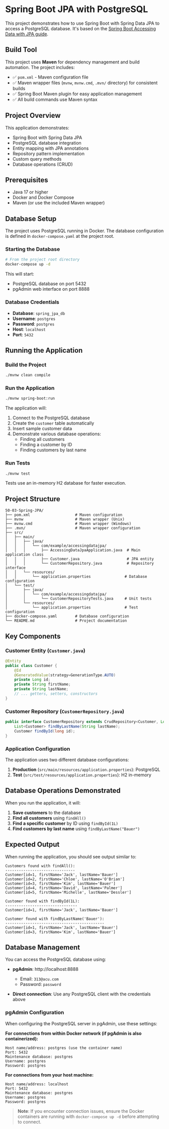 # Spring Boot JPA with PostgreSQL

This project demonstrates how to use Spring Boot with Spring Data JPA to access a PostgreSQL database. It's based on the [Spring Boot Accessing Data with JPA guide](https://spring.io/guides/gs/accessing-data-jpa).

## Build Tool

This project uses **Maven** for dependency management and build automation. The project includes:

- ✅ `pom.xml` - Maven configuration file
- ✅ Maven wrapper files (`mvnw`, `mvnw.cmd`, `.mvn/` directory) for consistent builds
- ✅ Spring Boot Maven plugin for easy application management
- ✅ All build commands use Maven syntax

## Project Overview

This application demonstrates:
- Spring Boot with Spring Data JPA
- PostgreSQL database integration
- Entity mapping with JPA annotations
- Repository pattern implementation
- Custom query methods
- Database operations (CRUD)

## Prerequisites

- Java 17 or higher
- Docker and Docker Compose
- Maven (or use the included Maven wrapper)

## Database Setup

The project uses PostgreSQL running in Docker. The database configuration is defined in `docker-compose.yaml` at the project root.

### Starting the Database

```bash
# From the project root directory
docker-compose up -d
```

This will start:
- PostgreSQL database on port 5432
- pgAdmin web interface on port 8888

### Database Credentials

- **Database**: `spring_jpa_db`
- **Username**: `postgres`
- **Password**: `postgres`
- **Host**: `localhost`
- **Port**: `5432`

## Running the Application

### Build the Project

```bash
./mvnw clean compile
```

### Run the Application

```bash
./mvnw spring-boot:run
```

The application will:
1. Connect to the PostgreSQL database
2. Create the `customer` table automatically
3. Insert sample customer data
4. Demonstrate various database operations:
   - Finding all customers
   - Finding a customer by ID
   - Finding customers by last name

### Run Tests

```bash
./mvnw test
```

Tests use an in-memory H2 database for faster execution.

## Project Structure

```
50-03-Spring-JPA/
├── pom.xml                    # Maven configuration
├── mvnw                       # Maven wrapper (Unix)
├── mvnw.cmd                   # Maven wrapper (Windows)
├── .mvn/                      # Maven wrapper configuration
├── src/
│   ├── main/
│   │   ├── java/
│   │   │   └── com/example/accessingdatajpa/
│   │   │       ├── AccessingDataJpaApplication.java  # Main application class
│   │   │       ├── Customer.java                     # JPA entity
│   │   │       └── CustomerRepository.java           # Repository interface
│   │   └── resources/
│   │       └── application.properties               # Database configuration
│   └── test/
│       ├── java/
│       │   └── com/example/accessingdatajpa/
│       │       └── CustomerRepositoryTests.java     # Unit tests
│       └── resources/
│           └── application.properties               # Test configuration
├── docker-compose.yaml        # Database configuration
└── README.md                  # Project documentation
```

## Key Components

### Customer Entity (`Customer.java`)

```java
@Entity
public class Customer {
    @Id
    @GeneratedValue(strategy=GenerationType.AUTO)
    private Long id;
    private String firstName;
    private String lastName;
    // ... getters, setters, constructors
}
```

### Customer Repository (`CustomerRepository.java`)

```java
public interface CustomerRepository extends CrudRepository<Customer, Long> {
    List<Customer> findByLastName(String lastName);
    Customer findById(long id);
}
```

### Application Configuration

The application uses two different database configurations:

1. **Production** (`src/main/resources/application.properties`): PostgreSQL
2. **Test** (`src/test/resources/application.properties`): H2 in-memory

## Database Operations Demonstrated

When you run the application, it will:

1. **Save customers** to the database
2. **Find all customers** using `findAll()`
3. **Find a specific customer** by ID using `findById(1L)`
4. **Find customers by last name** using `findByLastName("Bauer")`

## Expected Output

When running the application, you should see output similar to:

```
Customers found with findAll():
-------------------------------
Customer[id=1, firstName='Jack', lastName='Bauer']
Customer[id=2, firstName='Chloe', lastName='O'Brian']
Customer[id=3, firstName='Kim', lastName='Bauer']
Customer[id=4, firstName='David', lastName='Palmer']
Customer[id=5, firstName='Michelle', lastName='Dessler']

Customer found with findById(1L):
--------------------------------
Customer[id=1, firstName='Jack', lastName='Bauer']

Customer found with findByLastName('Bauer'):
--------------------------------------------
Customer[id=1, firstName='Jack', lastName='Bauer']
Customer[id=3, firstName='Kim', lastName='Bauer']
```

## Database Management

You can access the PostgreSQL database using:

- **pgAdmin**: http://localhost:8888
  - Email: `313@acu.com`
  - Password: `password`

- **Direct connection**: Use any PostgreSQL client with the credentials above

### pgAdmin Configuration

When configuring the PostgreSQL server in pgAdmin, use these settings:

**For connections from within Docker network (if pgAdmin is also containerized):**
```
Host name/address: postgres (use the container name)
Port: 5432
Maintenance database: postgres
Username: postgres
Password: postgres
```

**For connections from your host machine:**
```
Host name/address: localhost
Port: 5432
Maintenance database: postgres
Username: postgres
Password: postgres
```

> **Note**: If you encounter connection issues, ensure the Docker containers are running with `docker-compose up -d` before attempting to connect.